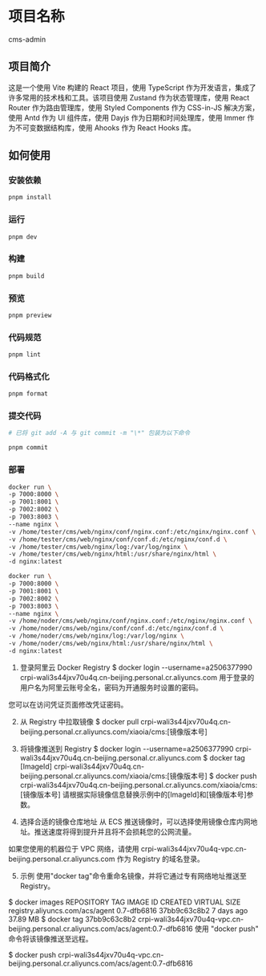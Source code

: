 # 项目名称

cms-admin

## 项目简介

这是一个使用 Vite 构建的 React 项目，使用 TypeScript 作为开发语言，集成了许多常用的技术栈和工具。该项目使用 Zustand 作为状态管理库，使用 React Router 作为路由管理库，使用 Styled Components 作为 CSS-in-JS 解决方案，使用 Antd 作为 UI 组件库，使用 Dayjs 作为日期和时间处理库，使用 Immer 作为不可变数据结构库，使用 Ahooks 作为 React Hooks 库。

## 如何使用

### 安装依赖

```bash
pnpm install
```

### 运行

```bash
pnpm dev
```

### 构建

```bash
pnpm build
```

### 预览

```bash
pnpm preview
```

### 代码规范

```bash
pnpm lint
```

### 代码格式化

```bash
pnpm format
```

### 提交代码

```bash
# 已将 git add -A 与 git commit -m "\*" 包装为以下命令

pnpm commit
```

### 部署

```bash
docker run \
-p 7000:8000 \
-p 7001:8001 \
-p 7002:8002 \
-p 7003:8003 \
--name nginx \
-v /home/tester/cms/web/nginx/conf/nginx.conf:/etc/nginx/nginx.conf \
-v /home/tester/cms/web/nginx/conf/conf.d:/etc/nginx/conf.d \
-v /home/tester/cms/web/nginx/log:/var/log/nginx \
-v /home/tester/cms/web/nginx/html:/usr/share/nginx/html \
-d nginx:latest

docker run \
-p 7000:8000 \
-p 7001:8001 \
-p 7002:8002 \
-p 7003:8003 \
--name nginx \
-v /home/noder/cms/web/nginx/conf/nginx.conf:/etc/nginx/nginx.conf \
-v /home/noder/cms/web/nginx/conf/conf.d:/etc/nginx/conf.d \
-v /home/noder/cms/web/nginx/log:/var/log/nginx \
-v /home/noder/cms/web/nginx/html:/usr/share/nginx/html \
-d nginx:latest
```

1. 登录阿里云 Docker Registry
   $ docker login --username=a2506377990 crpi-wali3s44jxv70u4q.cn-beijing.personal.cr.aliyuncs.com
   用于登录的用户名为阿里云账号全名，密码为开通服务时设置的密码。

您可以在访问凭证页面修改凭证密码。

2. 从 Registry 中拉取镜像
   $ docker pull crpi-wali3s44jxv70u4q.cn-beijing.personal.cr.aliyuncs.com/xiaoia/cms:[镜像版本号]
3. 将镜像推送到 Registry
   $ docker login --username=a2506377990 crpi-wali3s44jxv70u4q.cn-beijing.personal.cr.aliyuncs.com
   $ docker tag [ImageId] crpi-wali3s44jxv70u4q.cn-beijing.personal.cr.aliyuncs.com/xiaoia/cms:[镜像版本号]
   $ docker push crpi-wali3s44jxv70u4q.cn-beijing.personal.cr.aliyuncs.com/xiaoia/cms:[镜像版本号]
   请根据实际镜像信息替换示例中的[ImageId]和[镜像版本号]参数。

4. 选择合适的镜像仓库地址
   从 ECS 推送镜像时，可以选择使用镜像仓库内网地址。推送速度将得到提升并且将不会损耗您的公网流量。

如果您使用的机器位于 VPC 网络，请使用 crpi-wali3s44jxv70u4q-vpc.cn-beijing.personal.cr.aliyuncs.com 作为 Registry 的域名登录。

5. 示例
   使用"docker tag"命令重命名镜像，并将它通过专有网络地址推送至 Registry。

$ docker images
REPOSITORY TAG IMAGE ID CREATED VIRTUAL SIZE
registry.aliyuncs.com/acs/agent 0.7-dfb6816 37bb9c63c8b2 7 days ago 37.89 MB
$ docker tag 37bb9c63c8b2 crpi-wali3s44jxv70u4q-vpc.cn-beijing.personal.cr.aliyuncs.com/acs/agent:0.7-dfb6816
使用 "docker push" 命令将该镜像推送至远程。

$ docker push crpi-wali3s44jxv70u4q-vpc.cn-beijing.personal.cr.aliyuncs.com/acs/agent:0.7-dfb6816
